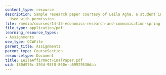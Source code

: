 ```yaml
---
content_type: resource
description: Sample research paper courtesy of Leila Agha, a student in the class.
  Used with permission.
file: /media/courses/14-33-economics-research-and-communication-spring-2005/180d976c394d95f8860ec69929536daa_LeilaAffirmActFinalPaper.pdf
file_type: application/pdf
learning_resource_types:
- Assignments
ocw_type: OCWFile
parent_title: Assignments
parent_type: CourseSection
resourcetype: Document
title: LeilaAffirmActFinalPaper.pdf
uid: 180d976c-394d-95f8-860e-c69929536daa
---
```

